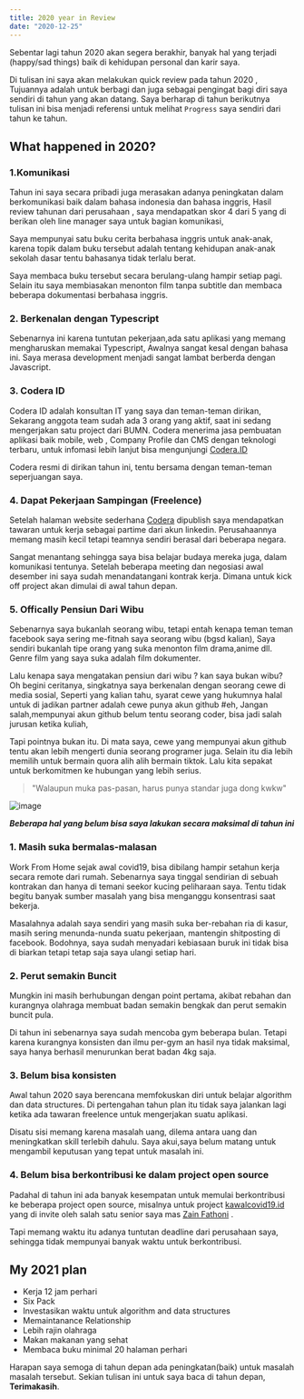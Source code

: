 ```yaml
---
title: 2020 year in Review
date: "2020-12-25"
---
```


Sebentar lagi tahun 2020 akan segera berakhir, banyak hal yang terjadi (happy/sad things) baik di kehidupan personal dan karir saya.

Di tulisan ini saya akan melakukan quick review pada tahun 2020 , Tujuannya adalah untuk berbagi dan juga sebagai pengingat bagi diri saya sendiri di tahun yang akan datang.
Saya berharap di tahun berikutnya tulisan ini bisa menjadi referensi untuk melihat `Progress` saya sendiri dari tahun ke tahun.

## What happened in 2020?
### 1.Komunikasi 
Tahun ini saya secara pribadi juga merasakan adanya peningkatan dalam berkomunikasi baik dalam bahasa indonesia dan bahasa inggris, 
Hasil review tahunan dari perusahaan , saya mendapatkan skor 4 dari 5 yang di berikan oleh line manager saya untuk bagian komunikasi,


Saya mempunyai satu buku cerita berbahasa inggris untuk anak-anak, karena topik dalam buku tersebut adalah tentang kehidupan anak-anak sekolah dasar tentu bahasanya tidak terlalu berat. 

Saya membaca buku tersebut secara berulang-ulang hampir setiap pagi. Selain itu saya membiasakan menonton film tanpa subtitle dan membaca beberapa dokumentasi berbahasa inggris.

### 2. Berkenalan dengan Typescript
Sebenarnya ini karena tuntutan pekerjaan,ada satu aplikasi yang memang mengharuskan memakai Typescript, Awalnya sangat kesal dengan bahasa ini. Saya merasa development menjadi sangat lambat berberda dengan Javascript.
### 3. Codera ID
Codera ID adalah konsultan IT yang saya dan teman-teman dirikan, Sekarang anggota team sudah ada 3 orang yang aktif, saat ini sedang mengerjakan satu project dari BUMN.
Codera menerima jasa pembuatan aplikasi baik mobile, web , Company Profile dan CMS dengan teknologi terbaru,
untuk infomasi lebih lanjut bisa mengunjungi  [Codera.ID](https://codera.id/)

Codera resmi di dirikan tahun ini, tentu bersama dengan teman-teman seperjuangan saya. 
### 4. Dapat Pekerjaan Sampingan (Freelence)
Setelah halaman website sederhana [Codera](https://codera.id/)  dipublish saya mendapatkan tawaran untuk kerja sebagai partime dari akun linkedin. Perusahaannya memang masih kecil tetapi teamnya sendiri berasal dari beberapa negara.  

Sangat menantang sehingga saya bisa belajar budaya mereka juga, dalam komunikasi tentunya.
Setelah beberapa meeting dan negosiasi awal desember ini saya sudah menandatangani kontrak kerja. Dimana untuk kick off project akan dimulai di awal tahun depan.

### 5. Offically Pensiun Dari Wibu
Sebenarnya saya bukanlah seorang wibu, tetapi entah kenapa teman teman facebook saya sering me-fitnah saya seorang wibu (bgsd kalian), 
Saya sendiri bukanlah tipe orang yang suka menonton film drama,anime dll. Genre film yang saya suka adalah film dokumenter.

Lalu kenapa saya mengatakan pensiun dari wibu ? kan saya bukan wibu?
Oh begini ceritanya, singkatnya saya berkenalan dengan seorang cewe di media sosial, Seperti yang kalian tahu, syarat cewe yang hukumnya halal untuk di jadikan partner adalah cewe punya akun github #eh, 
Jangan salah,mempunyai akun github belum tentu seorang coder, bisa jadi salah jurusan ketika kuliah,  


 Tapi pointnya bukan itu. Di mata saya, cewe yang mempunyai akun github tentu akan  lebih mengerti dunia seorang programer juga.
Selain itu dia lebih memilih untuk bermain quora alih alih bermain tiktok. Lalu kita sepakat untuk berkomitmen ke hubungan yang lebih serius.

> "Walaupun muka pas-pasan, harus punya standar juga dong kwkw"


![image](https://images.unsplash.com/photo-1604440977273-f22b2fa6ea5b?ixid=MXwxMjA3fDB8MHxwaG90by1wYWdlfHx8fGVufDB8fHw%3D&ixlib=rb-1.2.1&auto=format&fit=crop&w=1909&q=80)

***Beberapa hal yang belum bisa saya lakukan secara maksimal di tahun ini*** 



### 1. Masih suka bermalas-malasan
Work From Home sejak awal covid19, bisa dibilang hampir setahun kerja secara remote dari rumah. Sebenarnya saya tinggal sendirian di sebuah kontrakan dan hanya di temani seekor kucing peliharaan saya.
Tentu tidak begitu banyak sumber masalah yang bisa menganggu konsentrasi saat bekerja.   

Masalahnya adalah saya sendiri yang masih suka ber-rebahan ria di kasur, masih sering menunda-nunda suatu pekerjaan, mantengin shitposting di facebook.
Bodohnya, saya sudah menyadari kebiasaan buruk ini tidak bisa di biarkan tetapi tetap saja saya ulangi setiap hari.
 
### 2. Perut semakin Buncit
Mungkin ini masih berhubungan dengan point pertama, akibat rebahan dan kurangnya olahraga membuat badan semakin bengkak dan perut semakin buncit pula.  

Di tahun ini sebenarnya saya sudah  mencoba gym beberapa bulan. Tetapi karena kurangnya konsisten dan ilmu per-gym an hasil nya tidak maksimal, saya hanya berhasil menurunkan berat badan 4kg saja.
### 3. Belum bisa konsisten 
Awal tahun 2020 saya berencana  memfokuskan diri untuk belajar algorithm dan data structures. Di pertengahan tahun plan itu tidak saya jalankan lagi ketika ada tawaran freelence untuk mengerjakan suatu aplikasi.  

Disatu sisi memang karena masalah uang, dilema antara uang dan meningkatkan skill terlebih dahulu. Saya akui,saya belum matang untuk mengambil keputusan yang tepat untuk masalah ini.

### 4. Belum bisa berkontribusi ke dalam project open source

Padahal di tahun ini ada banyak kesempatan untuk memulai berkontribusi ke beberapa project open source, misalnya untuk project [kawalcovid19.id](https://kawalcovid19.id/) yang di invite oleh salah satu senior saya mas [Zain Fathoni](https://zainfathoni.com/) .  

 Tapi memang waktu itu adanya tuntutan deadline dari perusahaan saya, sehingga tidak mempunyai banyak waktu untuk berkontribusi.



 
 ## My 2021 plan
 

 - Kerja 12 jam perhari
 - Six Pack
 - Investasikan waktu untuk algorithm and data structures
 - Memaintanance Relationship
 - Lebih rajin olahraga
 - Makan makanan yang sehat
 - Membaca buku minimal 20 halaman perhari

Harapan saya semoga di tahun depan ada peningkatan(baik) untuk masalah masalah tersebut.
Sekian tulisan ini untuk saya baca di tahun depan, 
**Terimakasih**.

